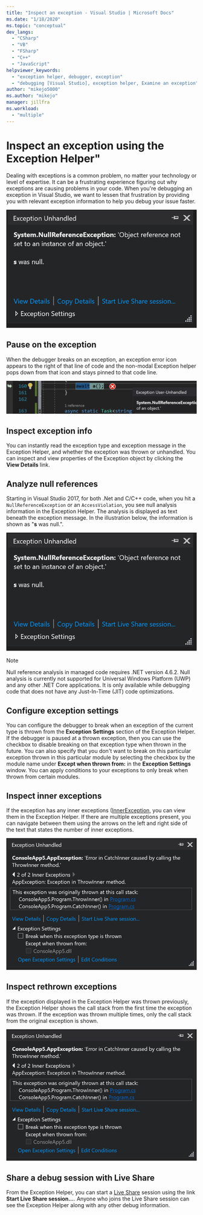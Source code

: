 ```yaml
---
title: "Inspect an exception - Visual Studio | Microsoft Docs"
ms.date: "1/18/2020"
ms.topic: "conceptual"
dev_langs:
  - "CSharp"
  - "VB"
  - "FSharp"
  - "C++"
  - "JavaScript"
helpviewer_keywords:
  - "exception helper, debugger, exception"
  - "debugging [Visual Studio], exception helper, Examine an exception"
author: "mikejo5000"
ms.author: "mikejo"
manager: jillfra
ms.workload:
  - "multiple"
---
```

# Inspect an exception using the Exception Helper" 

Dealing with exceptions is a common problem, no matter your technology or level of expertise. It can be a frustrating experience figuring out why exceptions are causing problems in your code. When you're debugging an exception in Visual Studio, we want to lessen that frustration by providing you with relevant exception information to help you debug your issue faster.

![Exception Helper](media/debugger-exception-helper-default.png)

## Pause on the exception
When the debugger breaks on an exception, an exception error icon appears to the right of that line of code and the non-modal Exception helper pops down from that icon and stays pinned to that code line.

![Exception helper adjacent to line of code](media/debugger-exception-helper-locerror.png)

## Inspect exception info
You can instantly read the exception type and exception message in the Exception Helper, and whether the exception was thrown or unhandled. You can inspect and view properties of the Exception object by clicking the **View Details** link.

## Analyze null references
Starting in Visual Studio 2017, for both .Net and C/C++ code, when you hit a `NullReferenceException` or an `AccessViolation`, you see null analysis information in the Exception Helper. The analysis is displayed as text beneath the exception message. In the illustration below, the information is shown as "**s** was null.".

![Exception helper null analysis](media/debugger-exception-helper-default.png)


> [!NOTE]
> Null reference analysis in managed code requires .NET version 4.6.2. Null analysis is currently not supported for Universal Windows Platform (UWP) and any other .NET Core applications. It is only available while debugging code that does not have any Just-In-Time (JIT) code optimizations.

## Configure exception settings 
You can configure the debugger to break when an exception of the current type is thrown from the **Exception Settings** section of the Exception Helper. If the debugger is paused at a thrown exception, then you can use the checkbox to disable breaking on that exception type when thrown in the future. You can also specify that you don't want to break on this particular exception thrown in this particular module by selecting the checkbox by the module name under **Except when thrown from:** in the **Exception Settings** window. You can apply conditions to your exceptions to only break when thrown from certain modules.

## Inspect inner exceptions 
If the exception has any inner exceptions ([InnerException](https://docs.microsoft.com/dotnet/api/system.exception.innerexception), you can view them in the Exception Helper. If there are multiple exceptions present, you can navigate between them using the arrows on the left and right side of the text that states the number of inner exceptions.

![Exception helper with inner exception](media/debugger-exception-helper-innerexception.png)

## Inspect rethrown exceptions
If the exception displayed in the Exception Helper was thrown previously, the Exception Helper shows the call stack from the first time the exception was thrown. If the exception was thrown multiple times, only the call stack from the original exception is shown.

![Exception helper with rethrown exceptions](media/debugger-exception-helper-innerexception.png)

## Share a debug session with Live Share
From the Exception Helper, you can start a [Live Share](https://docs.microsoft.com/visualstudio/liveshare/) session using the link **Start Live Share session...**. Anyone who joins the Live Share session can see the Exception Helper along with any other debug information.